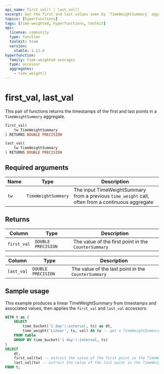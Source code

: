 ```yaml
---
api_name: first_val() | last_val()
excerpt: Get the first and last values seen by `TimeWeightSummary` aggregates
topics: [hyperfunctions]
tags: [time-weighted, hyperfunctions, toolkit]
api:
  license: community
  type: function
  toolkit: true
  version:
    stable: 1.11.0
hyperfunction:
  family: time-weighted averages
  type: accessor
  aggregates:
    - time_weight()
---
```


# first_val, last_val <tag type="toolkit" content="Toolkit" />

This pair of functions returns the timestamps of the first and last points in a `TimeWeightSummary` aggregate.

```sql
first_val(
    tw TimeWeightSummary
) RETURNS DOUBLE PRECISION
```

```sql
last_val(
    tw TimeWeightSummary
) RETURNS DOUBLE PRECISION
```

## Required arguments

|Name| Type |Description|
|-|-|-|
|`tw`|`TimeWeightSummary`|The input TimeWeightSummary from a previous `time_weight` call, often from a continuous aggregate|

## Returns

|Column|Type|Description|
|-|-|-|
|`first_val`|`DOUBLE PRECISION`|The value of the first point in the `CounterSummary`|

|Column|Type|Description|
|-|-|-|
|`last_val`|`DOUBLE PRECISION`|The value of the last point in the `CounterSummary`|

## Sample usage

This example produces a linear TimeWeightSummary from timestamps and associated
values, then applies the `first_val` and `last_val` accessors:

```sql
WITH t as (
    SELECT
        time_bucket('1 day'::interval, ts) as dt,
        time_weight('Linear', ts, val) AS tw -- get a TimeWeightSummary
    FROM table
    GROUP BY time_bucket('1 day'::interval, ts)
)
SELECT
    dt,
    first_val(tw) -- extract the value of the first point in the TimeWeightSummary
    last_val(tw) -- extract the value of the last point in the TimeWeightSummary
FROM t;
```
